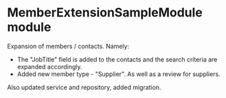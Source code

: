 # MemberExtensionSampleModule module

Expansion of members / contacts. Namely:

* The "JobTitle" field is added to the contacts and the search criteria are expanded accordingly.
* Added new member type - "Supplier". As well as a review for suppliers.

Also updated service and repository, added migration.